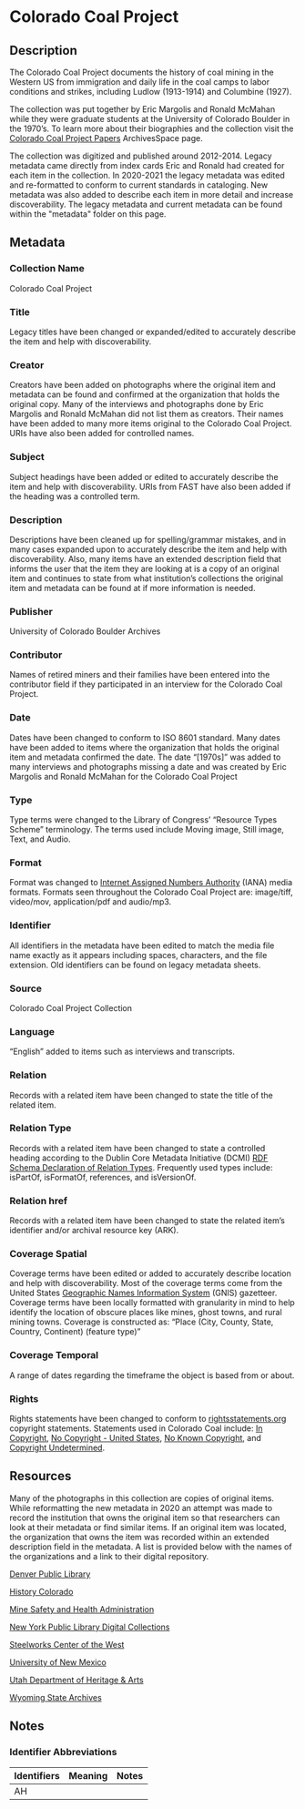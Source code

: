 # Colorado Coal Project
## Description

The Colorado Coal Project documents the history of coal mining in the Western US from immigration and daily life in the coal camps to labor conditions and strikes, including Ludlow (1913-1914) and Columbine (1927).

The collection was put together by Eric Margolis and Ronald McMahan while they were graduate students at the University of Colorado Boulder in the 1970’s. To learn more about their biographies and the collection visit the [Colorado Coal Project Papers]( https://archives.colorado.edu/repositories/2/resources/976) ArchivesSpace page. 

The collection was digitized and published around 2012-2014. Legacy metadata came directly from index cards Eric and Ronald had created for each item in the collection. 
In 2020-2021 the legacy metadata was edited and re-formatted to conform to current standards in cataloging. New metadata was also added to describe each item in more detail and increase discoverability. The legacy metadata and current metadata can be found within the "metadata" folder on this page.

## Metadata

### Collection Name
Colorado Coal Project

### Title
Legacy titles have been changed or expanded/edited to accurately describe the item and help with discoverability.

### Creator
Creators have been added on photographs where the original item and metadata can be found and confirmed at the organization that holds the original copy. Many of the interviews and photographs done by Eric Margolis and Ronald McMahan did not list them as creators. Their names have been added to many more items original to the Colorado Coal Project. URIs have also been added for controlled names.

### Subject
Subject headings have been added or edited to accurately describe the item and help with discoverability. URIs from FAST have also been added if the heading was a controlled term. 
### Description
Descriptions have been cleaned up for spelling/grammar mistakes, and in many cases expanded upon to accurately describe the item and help with discoverability. Also, many items have an extended description field that informs the user that the item they are looking at is a copy of an original item and continues to state from what institution’s collections the original item and metadata can be found at if more information is needed.
### Publisher
University of Colorado Boulder Archives
### Contributor
Names of retired miners and their families have been entered into the contributor field if they participated in an interview for the Colorado Coal Project.
### Date
Dates have been changed to conform to ISO 8601 standard. Many dates have been added to items where the organization that holds the original item and metadata confirmed the date. The date “[1970s]” was added to many interviews and photographs missing a date and was created by Eric Margolis and Ronald McMahan for the Colorado Coal Project
### Type
Type terms were changed to the Library of Congress’ “Resource Types Scheme” terminology. The terms used include Moving image, Still image, Text, and Audio.
### Format
Format was changed to [Internet Assigned Numbers Authority](https://www.iana.org/assignments/media-types/media-types.xhtml) (IANA) media formats. Formats seen throughout the Colorado Coal Project are: image/tiff, video/mov, application/pdf and audio/mp3.
### Identifier
All identifiers in the metadata have been edited to match the media file name exactly as it appears including spaces, characters, and the file extension. Old identifiers can be found on legacy metadata sheets.
### Source
Colorado Coal Project Collection
### Language
“English” added to items such as interviews and transcripts.
### Relation
Records with a related item have been changed to state the title of the related item.
### Relation Type
Records with a related item have been changed to state a controlled heading according to the Dublin Core Metadata Initiative (DCMI) [RDF Schema Declaration of Relation Types](https://www.dublincore.org/specifications/dublin-core/rdf-relation-types/). Frequently used types include: isPartOf, isFormatOf, references, and isVersionOf.
### Relation href
Records with a related item have been changed to state the related item’s identifier and/or archival resource key (ARK).
### Coverage Spatial
Coverage terms have been edited or added to accurately describe location and help with discoverability. Most of the coverage terms come from the United States [Geographic Names Information System](https://geonames.usgs.gov/apex/f?p=138:1:::NO::P1_COUNTY,P1_COUNTY_ALONG:n,) (GNIS) gazetteer. Coverage terms have been locally formatted with granularity in mind to help identify the location of obscure places like mines, ghost towns, and rural mining towns. Coverage is constructed as: “Place (City, County, State, Country, Continent) (feature type)”
### Coverage Temporal
A range of dates regarding the timeframe the object is based from or about.
### Rights
Rights statements have been changed to conform to [rightsstatements.org](https://rightsstatements.org/page/1.0/?language=en) copyright statements. Statements used in Colorado Coal include: [In Copyright](https://rightsstatements.org/page/InC/1.0/?language=en), [No Copyright - United States](https://rightsstatements.org/page/NoC-US/1.0/?language=en), [No Known Copyright](https://rightsstatements.org/page/NKC/1.0/?language=en), and [Copyright Undetermined](https://rightsstatements.org/page/UND/1.0/?language=en).
## Resources
Many of the photographs in this collection are copies of original items. While reformatting the new metadata in 2020 an attempt was made to record the institution that owns the original item so that researchers can look at their metadata or find similar items. If an original item was located, the organization that owns the item was recorded within an extended description field in the metadata. A list is provided below with the names of the organizations and a link to their digital repository.

[Denver Public Library](https://digital.denverlibrary.org/)

[History Colorado](https://5008.sydneyplus.com/HistoryColorado_ArgusNet_Final/Portal.aspx?lang=en-US)

[Mine Safety and Health Administration](https://www.msha.gov/digital-materials-collection)

[New York Public Library Digital Collections](https://digitalcollections.nypl.org/)

[Steelworks Center of the West](https://steelworks.pastperfectonline.com/)

[University of New Mexico](https://econtent.unm.edu/)

[Utah Department of Heritage & Arts](https://collections.lib.utah.edu/)

[Wyoming State Archives](http://spcrphotocollection.wyo.gov/luna/servlet)


## Notes
### Identifier Abbreviations

| Identifiers | Meaning | Notes |
| ----------- | ------- | ----- |
| AH          |         |       |
